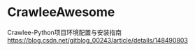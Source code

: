 # CrawleeAwesome
Crawlee-Python项目环境配置与安装指南
https://blog.csdn.net/gitblog_00243/article/details/148490803
